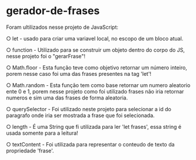 # gerador-de-frases

Foram ultilizados nesse projeto de JavaScript:

○ let - usado para criar uma variavel local, no escopo de um bloco atual.

○ function - Utilizado para se construir um objeto dentro do corpo do JS, nesse projeto foi o "gerarFrase"!

○ Math.floor - Esta função teve como objetivo retornar um número inteiro, porem nesse caso foi uma das frases presentes na tag 'let'!

○ Math.random - Esta função tem como base retornar um numero aleatorio ente 0 e 1, porem nesse projeto como foi utilizado frases não iria retornar numeros e sim uma das frases de forma aleatoria.

○ querySelector - Foi utilizado neste projeto para selecionar a id do paragrafo onde iria ser mostrada a frase que foi selecionada.

○ length - É uma String que fi utilizada para ler 'let frases', essa string é usada somente para a leitura!

○ textContent - Foi utilizada para representar o conteudo de texto da propriedade 'frase'.
